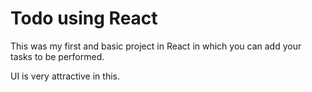 
# Todo using React 

This was my first and basic project in React in which you can add your tasks to be performed.   

UI is very attractive in this.


     










 


   
  





 




 





 



 




 














 




















































































